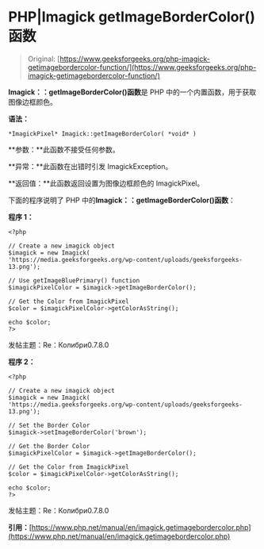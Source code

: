 # PHP|Imagick getImageBorderColor()函数

> Original: [https://www.geeksforgeeks.org/php-imagick-getimagebordercolor-function/](https://www.geeksforgeeks.org/php-imagick-getimagebordercolor-function/)

**Imagick：：getImageBorderColor()函数**是 PHP 中的一个内置函数，用于获取图像边框颜色。

**语法：**

```
*ImagickPixel* Imagick::getImageBorderColor( *void* )
```

**参数：**此函数不接受任何参数。

**异常：**此函数在出错时引发 ImagickException。

**返回值：**此函数返回设置为图像边框颜色的 ImagickPixel。

下面的程序说明了 PHP 中的**Imagick：：getImageBorderColor()函数**：

**程序 1：**

```
<?php

// Create a new imagick object
$imagick = new Imagick(
'https://media.geeksforgeeks.org/wp-content/uploads/geeksforgeeks-13.png');

// Use getImageBluePrimary() function
$imagickPixelColor = $imagick->getImageBorderColor();

// Get the Color from ImagickPixel
$color = $imagickPixelColor->getColorAsString();

echo $color;
?>
```

发帖主题：Re：Колибри0.7.8.0

**程序 2：**

```
<?php

// Create a new imagick object
$imagick = new Imagick(
'https://media.geeksforgeeks.org/wp-content/uploads/geeksforgeeks-13.png');

// Set the Border Color
$imagick->setImageBorderColor('brown');

// Get the Border Color
$imagickPixelColor = $imagick->getImageBorderColor();

// Get the Color from ImagickPixel
$color = $imagickPixelColor->getColorAsString();

echo $color;
?>
```

发帖主题：Re：Колибри0.7.8.0

**引用：**[https://www.php.net/manual/en/imagick.getimagebordercolor.php](https://www.php.net/manual/en/imagick.getimagebordercolor.php)